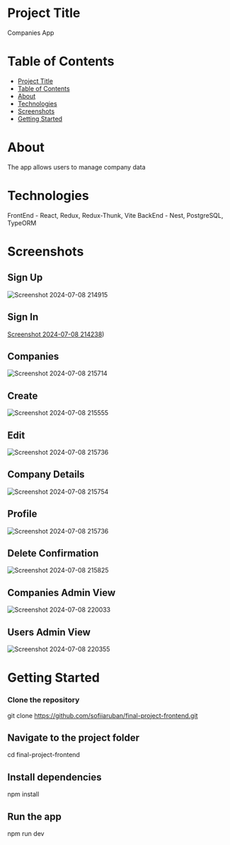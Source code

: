 # Project Title

Companies App

# Table of Contents

- [Project Title](#project-title)
- [Table of Contents](#table-of-contents)
- [About](#about)
- [Technologies](#technologies)
- [Screenshots](#screenshots)
- [Getting Started](#getting-started)


# About
The app allows users to manage company data<br>

# Technologies
FrontEnd - React, Redux, Redux-Thunk, Vite
BackEnd - Nest,  PostgreSQL, TypeORM
# Screenshots 

## Sign Up


![Screenshot 2024-07-08 214915](https://github.com/sofiiaruban/final-project-backend/assets/37212452/9ffef019-fd95-4099-98ad-2293520c7f10)

## Sign In

[Screenshot 2024-07-08 214238](https://github.com/sofiiaruban/final-project-backend/assets/37212452/e80b3b02-92dc-44ed-a32a-2a6b06b2db7a))

## Companies


![Screenshot 2024-07-08 215714](https://github.com/sofiiaruban/final-project-backend/assets/37212452/6ade3aae-36be-4cd1-86a7-a6e0cd4137b9)

## Create

![Screenshot 2024-07-08 215555](https://github.com/sofiiaruban/final-project-backend/assets/37212452/5a58072c-ff95-461a-888e-e951251ac4b4)

## Edit

![Screenshot 2024-07-08 215736](https://github.com/sofiiaruban/final-project-backend/assets/37212452/4e08d0fb-26a7-40c6-8f49-77c7092c099c)
## Company Details

![Screenshot 2024-07-08 215754](https://github.com/sofiiaruban/final-project-backend/assets/37212452/5d28842c-ae7e-4942-b055-0bfb686cad84)
## Profile 
![Screenshot 2024-07-08 215736](https://github.com/sofiiaruban/final-project-fontend/assets/37212452/3cb8821d-c0ae-44cb-9a37-3c7997fe305e)

## Delete Confirmation
![Screenshot 2024-07-08 215825](https://github.com/sofiiaruban/final-project-fontend/assets/37212452/236d46ae-a5dc-4f8c-858d-3402d6a2317e)

## Companies Admin View
![Screenshot 2024-07-08 220033](https://github.com/sofiiaruban/final-project-fontend/assets/37212452/90409a15-a596-44eb-99c1-33a2fd9fd964)
## Users Admin View
![Screenshot 2024-07-08 220355](https://github.com/sofiiaruban/final-project-fontend/assets/37212452/5736715c-afa3-410c-b2f1-181455e9faca)

# Getting Started

### Clone the repository
git clone https://github.com/sofiiaruban/final-project-frontend.git

## Navigate to the project folder 
cd final-project-frontend

## Install dependencies
npm install
## Run the app
npm run dev

